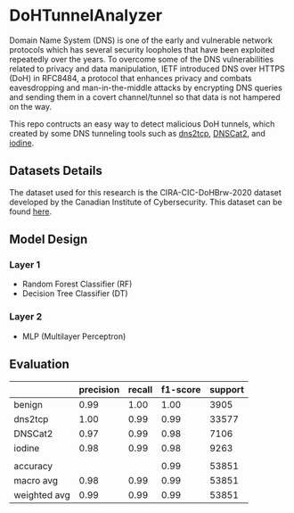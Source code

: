 # DoHTunnelAnalyzer

Domain Name System (DNS) is one of the early and vulnerable network protocols which has several security loopholes that have been exploited repeatedly over the years. To overcome some of the DNS vulnerabilities related to privacy and data manipulation, IETF introduced DNS over HTTPS (DoH) in RFC8484, a protocol that enhances privacy and combats eavesdropping and man-in-the-middle attacks by encrypting DNS queries and sending them in a covert channel/tunnel so that data is not hampered on the way.

This repo contructs an easy way to detect malicious DoH tunnels, which created by some DNS tunneling tools such as [dns2tcp](https://gitlab.com/kalilinux/packages/dns2tcp), [DNSCat2](https://github.com/iagox86/dnscat2), and [iodine](https://code.kryo.se/iodine).

## Datasets Details

The dataset used for this research is the CIRA-CIC-DoHBrw-2020 dataset developed by the Canadian Institute of Cybersecurity. This dataset can be found [here](https://www.unb.ca/cic/datasets/dohbrw-2020.html).

## Model Design
### Layer 1
* Random Forest Classifier (RF)
* Decision Tree Classifier (DT)

### Layer 2
* MLP (Multilayer Perceptron)

## Evaluation
||precision|recall|f1-score|support|
|-|-|-|-|-|
|benign|0.99|1.00|1.00|3905|
|dns2tcp|1.00|0.99|0.99|33577|
|DNSCat2|0.97|0.99|0.98|7106|
|iodine|0.98|0.99|0.98|9263|
||||||
|accuracy|||0.99|53851|
|macro avg|0.98|0.99|0.99|53851|
|weighted avg|0.99|0.99|0.99|53851|
